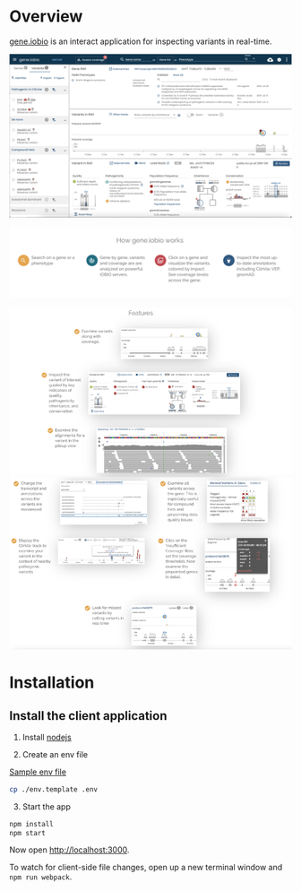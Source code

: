 # Overview

[gene.iobio](https://gene.iobio) is an interact application for inspecting variants in real-time.

 ![Screenshot of gene.iobio](./client/assets/images/github/screenshot.png)

 ![How it works](./client/assets/images/github/how-it-works.png)

 ![Features](./client/assets/images/github/features.png)

# Installation 

## Install the client application

1. Install [nodejs](https://nodejs.org/en/download/)

2. Create an env file 

[Sample env file](./.env.template)
```bash
cp ./env.template .env
```

3. Start the app

```
npm install
npm start
```

Now open [http://localhost:3000](http://localhost:3000).

To watch for client-side file changes, open up a new terminal window and `npm run webpack`.

